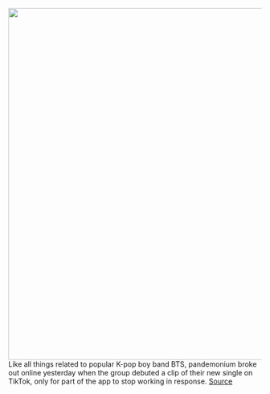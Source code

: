 <img src='https://cdn.vox-cdn.com/thumbor/w7lwna7I-vx8EkE-dL3FsshwDT4=/0x0:5760x3840/1200x800/filters:focal(2420x1460:3340x2380)/cdn.vox-cdn.com/uploads/chorus_image/image/66348701/1196922265.jpg.0.jpg' width='700px' /><br/>
Like all things related to popular K-pop boy band BTS, pandemonium broke out online yesterday when the group debuted a clip of their new single on TikTok, only for part of the app to stop working in response.
<a href='https://www.theverge.com/2020/2/21/21146848/bts-tiktok-on-single-challenge-broken-app-crash-link'> Source <a/>